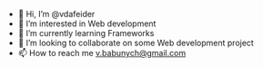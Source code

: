 - 👋 Hi, I’m @vdafeider
- 👀 I’m interested in Web development
- 🌱 I’m currently learning Frameworks
- 💞️ I’m looking to collaborate on some Web development project
- 📫 How to reach me v.babunych@gmail.com

<!---
vdafeider/vdafeider is a ✨ special ✨ repository because its `README.md` (this file) appears on your GitHub profile.
You can click the Preview link to take a look at your changes.
--->

